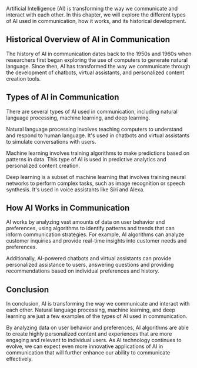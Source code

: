 
Artificial Intelligence (AI) is transforming the way we communicate and interact with each other. In this chapter, we will explore the different types of AI used in communication, how it works, and its historical development.

Historical Overview of AI in Communication
------------------------------------------

The history of AI in communication dates back to the 1950s and 1960s when researchers first began exploring the use of computers to generate natural language. Since then, AI has transformed the way we communicate through the development of chatbots, virtual assistants, and personalized content creation tools.

Types of AI in Communication
----------------------------

There are several types of AI used in communication, including natural language processing, machine learning, and deep learning.

Natural language processing involves teaching computers to understand and respond to human language. It's used in chatbots and virtual assistants to simulate conversations with users.

Machine learning involves training algorithms to make predictions based on patterns in data. This type of AI is used in predictive analytics and personalized content creation.

Deep learning is a subset of machine learning that involves training neural networks to perform complex tasks, such as image recognition or speech synthesis. It's used in voice assistants like Siri and Alexa.

How AI Works in Communication
-----------------------------

AI works by analyzing vast amounts of data on user behavior and preferences, using algorithms to identify patterns and trends that can inform communication strategies. For example, AI algorithms can analyze customer inquiries and provide real-time insights into customer needs and preferences.

Additionally, AI-powered chatbots and virtual assistants can provide personalized assistance to users, answering questions and providing recommendations based on individual preferences and history.

Conclusion
----------

In conclusion, AI is transforming the way we communicate and interact with each other. Natural language processing, machine learning, and deep learning are just a few examples of the types of AI used in communication.

By analyzing data on user behavior and preferences, AI algorithms are able to create highly personalized content and experiences that are more engaging and relevant to individual users. As AI technology continues to evolve, we can expect even more innovative applications of AI in communication that will further enhance our ability to communicate effectively.
